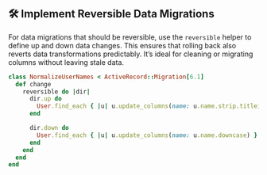 ## 🛠️ Implement Reversible Data Migrations

For data migrations that should be reversible, use the `reversible` helper to define up and down data changes. This ensures that rolling back also reverts data transformations predictably. It’s ideal for cleaning or migrating columns without leaving stale data.

```ruby
class NormalizeUserNames < ActiveRecord::Migration[6.1]
  def change
    reversible do |dir|
      dir.up do
        User.find_each { |u| u.update_columns(name: u.name.strip.titleize) }
      end

      dir.down do
        User.find_each { |u| u.update_columns(name: u.name.downcase) }
      end
    end
  end
end
```